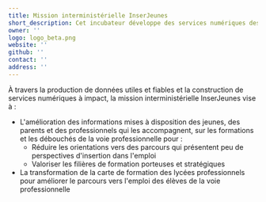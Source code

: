 ```yaml
---
title: Mission interministérielle InserJeunes
short_description: Cet incubateur développe des services numériques destinés à faciliter l’orientation et l’insertion des jeunes issus de la voie professionnelle initiale.
owner: ''
logo: logo_beta.png
website: ''
github: ''
contact: ''
address: ''
---
```

À travers la production de données utiles et fiables et la construction de services numériques à impact, la mission interministérielle InserJeunes vise à :
- L'amélioration des informations mises à disposition des jeunes, des parents et des professionnels qui les accompagnent, sur les formations et les débouchés de la voie professionnelle pour :
    - Réduire les orientations vers des parcours qui présentent peu de perspectives d'insertion dans l'emploi
    - Valoriser les filières de formation porteuses et stratégiques
- La transformation de la carte de formation des lycées professionnels pour améliorer le parcours vers l'emploi des élèves de la voie professionnelle
